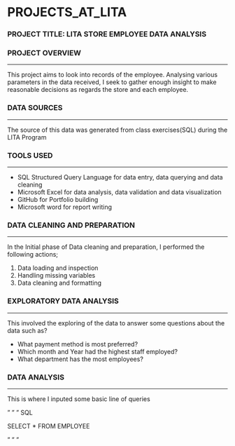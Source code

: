 # PROJECTS_AT_LITA

### PROJECT TITLE: LITA STORE EMPLOYEE DATA ANALYSIS 

### PROJECT OVERVIEW
---
This project aims to look into records of the employee. Analysing various parameters in the data received, I seek to gather enough insight to make reasonable decisions as regards the store and each employee.

### DATA SOURCES
---
The source of this data was generated from class exercises(SQL) during the LITA Program

### TOOLS USED
---
- SQL Structured Query Language for data entry, data querying and data cleaning 
- Microsoft Excel for data analysis, data validation and data visualization 
- GitHub for Portfolio building
- Microsoft word for report writing

### 	DATA CLEANING AND PREPARATION
---
In the Initial phase of Data cleaning and preparation, I performed the following actions;
 1.  Data loading and inspection
 2.  Handling missing variables
 3.  Data cleaning and formatting
    
###  	EXPLORATORY DATA ANALYSIS
---
This involved the exploring of the data to answer some questions about the data such as?
-  What payment method is most preferred?
-  Which month and Year had the highest staff employed?
-  What department has the most employees?

###  DATA ANALYSIS
---
This is where I inputed some basic line of queries 

” ” ” SQL

 SELECT * FROM EMPLOYEE
 
” ” ”
 



